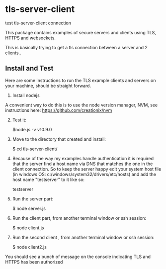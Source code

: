 # tls-server-client
test  tls-server-client connection 

This package contains examples of secure servers and clients using TLS, HTTPS and websockets.

This is basically trying to get a tls connection between a server and 2 clients..

Install and Test
--------------------------------

Here are some instructions to run the TLS example clients and servers on your machine, should be straight forward.

1) Install nodejs 

A convenient way to do this is to use the node version manager, NVM, see instructions here:
https://github.com/creationix/nvm

2) Test it:

    $node.js -v
    v10.9.0
    

3) Move to the directory that created and install:

    $ cd tls-server-client/


4) Because of the way my examples handle authentication it is required that the server find a host name via DNS that
matches the one in the client connection. So to keep the server happy edit your system host file  (in windows OS: c:/windows/system32/drivers/etc/hosts)  and add the
host name "testserver" to it like so:

    <your-network-ip>    testserver


5) Run the server part:

    $ node server.js


6) Run the client part, from another terminal window or ssh session:

    $ node client.js


7) Run the second client , from another terminal window or ssh session:

    $ node client2.js
    
You should see a bunch of message on the console indicating TLS and HTTPS has been authorized 

